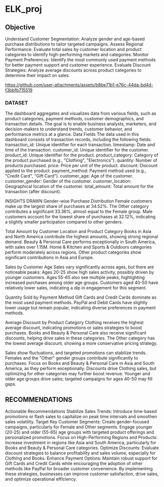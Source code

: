   # ELK_proj
## Objective 
Understand Customer Segmentation: Analyze gender and age-based purchase distributions to tailor targeted campaigns.
Assess Regional Performance: Evaluate total sales by customer location and product categories to identify high-performing markets and categories.
Monitor Payment Preferences: Identify the most commonly used payment methods for better payment support and customer experience.
Evaluate Discount Strategies: Analyze average discounts across product categories to determine their impact on sales.



https://github.com/user-attachments/assets/b8be71b1-e76c-44da-bd4d-f3bbfb715519

### DATASET
The dashboard aggregates and visualizes data from various fields, such as product categories, payment methods, customer demographics, and transaction details. The goal is to enable business analysts, marketers, and decision-makers to understand trends, customer behavior, and performance metrics at a glance.
Data Fields
The data used in this dashboard consists of transaction records, including the following fields:
transaction_id: Unique identifier for each transaction.
timestamp: Date and time of the transaction.
customer_id: Unique identifier for the customer.
product_id: Unique identifier for the product.
product_category: Category of the product purchased (e.g., "Clothing", "Electronics").
quantity: Number of products purchased.
price: Price per unit of the product.
discount: Discount applied to the product.
payment_method: Payment method used (e.g., "Credit Card", "Gift Card").
customer_age: Age of the customer.
customer_gender: Gender of the customer.
customer_location: Geographical location of the customer.
total_amount: Total amount for the transaction (after discount).

INSIGHTS DRAWN
Gender-wise Purchase Distribution
Female customers make up the largest share of purchases at 34.52%.
The Other category contributes a significant 33.36%, almost equal to the Female group.
Male customers account for the lowest share of purchases at 32.12%, indicating a slightly smaller participation compared to other genders.

Total Amount by Customer Location and Product Category
Books in Asia and North America contribute the highest amounts, showing strong regional demand.
Beauty & Personal Care performs exceptionally in South America, with sales over 1.15M.
Home & Kitchen and Sports & Outdoors categories perform moderately across regions.
Other product categories show significant contributions in Asia and Europe.

Sales by Customer Age
Sales vary significantly across ages, but there are noticeable peaks:
Ages 20-25 show high sales activity, possibly driven by younger customers.
Ages 55-65 also see multiple peaks, highlighting increased purchases among older age groups.
Customers aged 40-50 have relatively lower sales, indicating a dip in engagement for this segment.

Quantity Sold by Payment Method
Gift Cards and Credit Cards dominate as the most used payment methods.
PayPal and Debit Cards have slightly lower usage but remain popular, indicating diverse preferences in payment methods.


Average Discount by Product Category
Clothing receives the highest average discount, indicating promotions or sales strategies to boost purchases.
Books and Beauty & Personal Care also receive significant discounts, helping drive sales in these categories.
The Other category has the lowest average discount, showing a more conservative pricing strategy.


Sales show fluctuations, and targeted promotions can stabilize trends.
Females and the "Other" gender groups contribute significantly to purchases.
Focus on Books and Beauty & Personal Care in Asia and South America, as they perform exceptionally.
Discounts drive Clothing sales, but optimizing for other categories may further boost revenue.
Younger and older age groups drive sales; targeted campaigns for ages 40-50 may fill gaps.

## RECOMMENDATIONS
Actionable Recommendations
Stabilize Sales Trends: Introduce time-based promotions or flash sales to capitalize on peak time intervals and smoothen sales volatility.
Target Key Customer Segments:
Create gender-focused campaigns, particularly for Female and Other segments.
Engage younger (20-25) and older (55-65) age groups with targeted product offerings and personalized promotions.
Focus on High-Performing Regions and Products: Increase investment in regions like Asia and South America, particularly for Books and Beauty & Personal Care categories.
Optimize Discounts: Evaluate discount strategies to balance profitability and sales volume, especially for Clothing and Books.
Enhance Payment Options: Maintain robust support for Gift Cards and Credit Cards while encouraging the adoption of other methods like PayPal for broader customer convenience.
By implementing these strategies, businesses can improve customer satisfaction, drive sales, and optimize operational efficiency.
